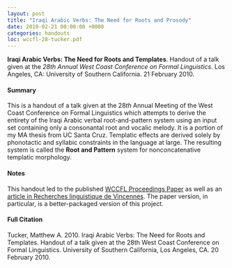 ```yaml
---
layout: post
title: "Iraqi Arabic Verbs: The Need for Roots and Prosody"
date: 2010-02-21 00:00:00 +0000
categories: handouts
loc: wccfl-28-tucker.pdf
---
```


**Iraqi Arabic Verbs: The Need for Roots and Templates**. Handout of a talk given at the _28th Annual West Coast Conference on Formal Linguistics_. Los Angeles, CA: University of Southern California. 21 February 2010.

<!---more--->

#### Summary

This is a handout of a talk given at the 28*th* Annual Meeting of the West Coast Conference on Formal Linguistics which attempts to derive the entirety of the Iraqi Arabic verbal root-and-pattern system using an input set containing only a consonantal root and vocalic melody. It is a portion of my MA thesis from UC Santa Cruz. Templatic effects are derived solely by phonotactic and syllabic constraints in the language at large. The resulting system is called the **Root and Pattern** system for nonconcatenative templatic morphology.

#### Notes

This handout led to the published [WCCFL Proceedings Paper]() as well as an [article in Recherches linguistique de Vincennes](). The paper version, in particular, is a better-packaged version of this project.

#### Full Citation

Tucker, Matthew A. 2010. Iraqi Arabic Verbs: The Need for Roots and Templates. Handout of a talk given at the 28th West Coast Conference on Formal Linguistics. University of Southern California, Los Angeles, CA. 20 February 2010.